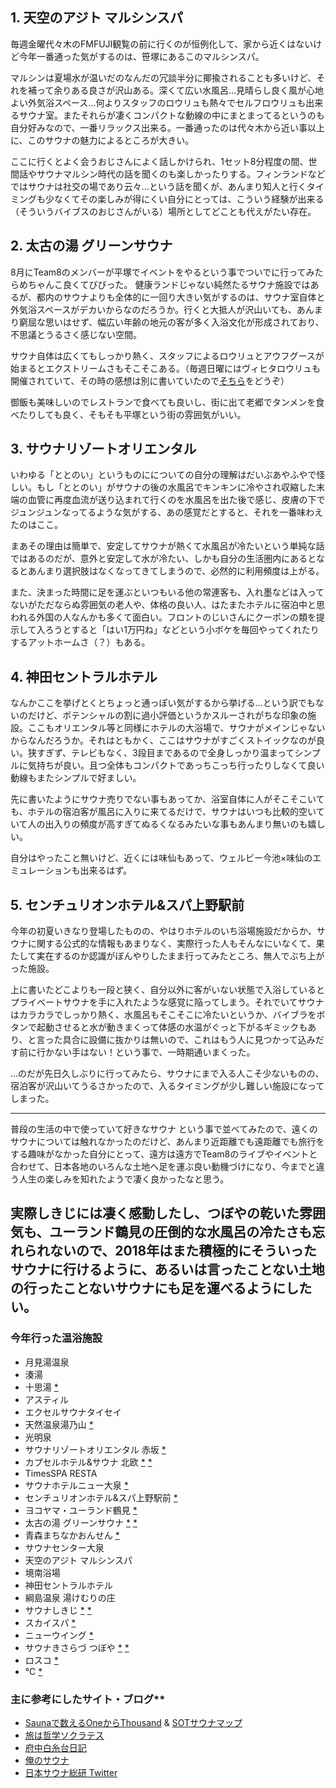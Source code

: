 ## 1. 天空のアジト マルシンスパ

毎週金曜代々木のFMFUJI観覧の前に行くのが恒例化して、家から近くはないけど今年一番通った気がするのは、笹塚にあるこのマルシンスパ。

マルシンは夏場水が温いだのなんだの冗談半分に揶揄されることも多いけど、それを補って余りある良さが沢山ある。深くて広い水風呂…見晴らし良く風が心地よい外気浴スペース…何よりスタッフのロウリュも熱々でセルフロウリュも出来るサウナ室。またそれらが凄くコンパクトな動線の中にまとまってるというのも自分好みなので、一番リラックス出来る。一番通ったのは代々木から近い事以上に、このサウナの魅力によるところが大きい。

ここに行くとよく会うおじさんによく話しかけられ、1セット8分程度の間、世間話やサウナマルシン時代の話を聞くのも楽しかったりする。フィンランドなどではサウナは社交の場であり云々…という話を聞くが、あんまり知人と行くタイミングも少なくてその楽しみが得にくい自分にとっては、こういう経験が出来る（そういうバイブスのおじさんがいる）場所としてどことも代えがたい存在。

## 2. 太古の湯 グリーンサウナ

8月にTeam8のメンバーが平塚でイベントをやるという事でついでに行ってみたらめちゃんこ良くてびびった。
健康ランドじゃない純然たるサウナ施設ではあるが、都内のサウナよりも全体的に一回り大きい気がするのは、サウナ室自体と外気浴スペースがデカいからなのだろうか。行くと大抵人が沢山いても、あんまり窮屈な思いはせず、幅広い年齢の地元の客が多く入浴文化が形成されており、不思議とうるさく感じない空間。

サウナ自体は広くてもしっかり熱く、スタッフによるロウリュとアウフグースが始まるとエクストリームさもそこそこある。（毎週日曜にはヴィヒタロウリュも開催されていて、その時の感想は別に書いていたので[そちら](http://dump.isbsh.asia/post/167480569063)をどうぞ）

御飯も美味しいのでレストランで食べても良いし、街に出て老郷でタンメンを食べたりしても良く、そもそも平塚という街の雰囲気がいい。

## 3. サウナリゾートオリエンタル

いわゆる「ととのい」というものにについての自分の理解はだいぶあやふやで怪しい。もし「ととのい」がサウナの後の水風呂でキンキンに冷やされ収縮した末端の血管に再度血流が送り込まれて行くのを水風呂を出た後で感じ、皮膚の下でジュンジュンなってるような気がする、あの感覚だとすると、それを一番味わえたのはここ。

まあその理由は簡単で、安定してサウナが熱くて水風呂が冷たいという単純な話ではあるのだが、意外と安定して水が冷たい、しかも自分の生活圏内にあるとなるとあんまり選択肢はなくなってきてしまうので、必然的に利用頻度は上がる。

また、決まった時間に足を運ぶといつもいる他の常連客も、入れ墨などは入ってないがただならぬ雰囲気の老人や、体格の良い人、はたまたホテルに宿泊中と思われる外国の人なんかも多くて面白い。フロントのじいさんにクーポンの類を提示して入ろうとすると「はい1万円ね」などという小ボケを毎回やってくれたりするアットホームさ（？）もある。

## 4. 神田セントラルホテル

なんかここを挙げとくとちょっと通っぽい気がするから挙げる…という訳でもないのだけど、ポテンシャルの割に過小評価というかスルーされがちな印象の施設。ここもオリエンタル等と同様にホテルの大浴場で、サウナがメインじゃないからなんだろうか。それはともかく、ここはサウナがすごくストイックなのが良い。狭すぎず、テレビもなく、3段目まであるので全身しっかり温まってシンプルに気持ちが良い。且つ全体もコンパクトであっちこっち行ったりしなくて良い動線もまたシンプルで好ましい。

先に書いたようにサウナ売りでない事もあってか、浴室自体に人がそこそこいても、ホテルの宿泊客が風呂に入りに来てるだけで、サウナはいつも比較的空いていて人の出入りの頻度が高すぎてぬるくなるみたいな事もあんまり無いのも嬉しい。

自分はやったこと無いけど、近くには味仙もあって、ウェルビー今池×味仙のエミュレーションも出来るはず。

## 5. センチュリオンホテル&amp;スパ上野駅前

今年の初夏いきなり登場したものの、やはりホテルのいち浴場施設だからか、サウナに関する公式的な情報もあまりなく、実際行った人もそんなにいなくて、果たして実在するのか認識がぼんやりしたまま行ってみたところ、無人でぶち上がった施設。

上に書いたどこよりも一段と狭く、自分以外に客がいない状態で入浴しているとプライベートサウナを手に入れたような感覚に陥ってしまう。それでいてサウナはカラカラでしっかり熱く、水風呂もそこそこに冷たいというか、バイブラをボタンで起動させると水が動きまくって体感の水温がぐっと下がるギミックもあり、と言った具合に設備に抜かりは無いので、これはもう人に見つかって込みだす前に行かない手はない！という事で、一時期通いまくった。

…のだが先日久しぶりに行ってみたら、サウナにまで入る人こそ少ないものの、宿泊客が沢山いてうるさかったので、入るタイミングが少し難しい施設になってしまった。

--- 

普段の生活の中で使っていて好きなサウナ という事で並べてみたので、遠くのサウナについては触れなかったのだけど、あんまり近距離でも遠距離でも旅行をする趣味がなかった自分にとって、遠方は遠方でTeam8のライブやイベントと合わせて、日本各地のいろんな土地へ足を運ぶ良い動機づけになり、今までと違う人生の楽しみを知れたようで凄く良かったなと思う。

実際しきじには凄く感動したし、つぼやの乾いた雰囲気も、ユーランド鶴見の圧倒的な水風呂の冷たさも忘れられないので、2018年はまた積極的にそういったサウナに行けるように、あるいは言ったことない土地の行ったことないサウナにも足を運べるようにしたい。
---

### 今年行った温浴施設

- 月見湯温泉
- 湊湯
- 十思湯 [*](http://dump.isbsh.asia/post/163442636308)
- アスティル
- エクセルサウナタイセイ
- 天然温泉湯乃山 [*](http://dump.isbsh.asia/post/160222413613)
- 光明泉
- サウナリゾートオリエンタル 赤坂 [*](http://dump.isbsh.asia/post/162282448818)
- カプセルホテル&amp;サウナ 北欧 [*](http://dump.isbsh.asia/post/162202961603) [*](http://dump.isbsh.asia/post/163758348363)
- TimesSPA RESTA
- サウナホテルニュー大泉 [*](http://dump.isbsh.asia/post/162361554068)
- センチュリオンホテル&amp;スパ上野駅前 [*](http://dump.isbsh.asia/post/163280401663)
- ヨコヤマ・ユーランド鶴見 [*](http://dump.isbsh.asia/post/163516592563)
- 太古の湯 グリーンサウナ [*](http://dump.isbsh.asia/post/163905865988) [*](http://dump.isbsh.asia/post/167480569063)
- 青森まちなかおんせん [*](http://dump.isbsh.asia/post/163708083298)
- サウナセンター大泉
- 天空のアジト マルシンスパ
- 境南浴場
- 神田セントラルホテル
- 綱島温泉 湯けむりの庄
- サウナしきじ [*](http://dump.isbsh.asia/post/166645911603) [*](http://dump.isbsh.asia/post/166880215713)
- スカイスパ [*](http://dump.isbsh.asia/post/167773244313)
- ニューウイング [*](http://dump.isbsh.asia/post/167773315348)
- サウナきさらづ つぼや [*](http://dump.isbsh.asia/post/167773342673) [*](http://dump.isbsh.asia/post/167773396288)
- ロスコ [*](http://dump.isbsh.asia/post/167773471143)
- ℃ [*](http://dump.isbsh.asia/post/168816504918)

### 主に参考にしたサイト・ブログ**

- [Saunaで数えるOneからThousand](https://ameblo.jp/saunisuto/) &amp; [SOTサウナマップ](https://www.google.com/maps/d/viewer?mid=1jTyc9Yp3p9BqWtkwHrMHY9wKEaM)
- [旅は哲学ソクラテス](http://furonavi.blog.jp/)
- [府中白糸台日記](http://tsumetaimizuburo.hatenablog.com/)
- [俺のサウナ](http://oreno-sauna.com/)
- [日本サウナ総研 Twitter](https://twitter.com/sauna_soken)
